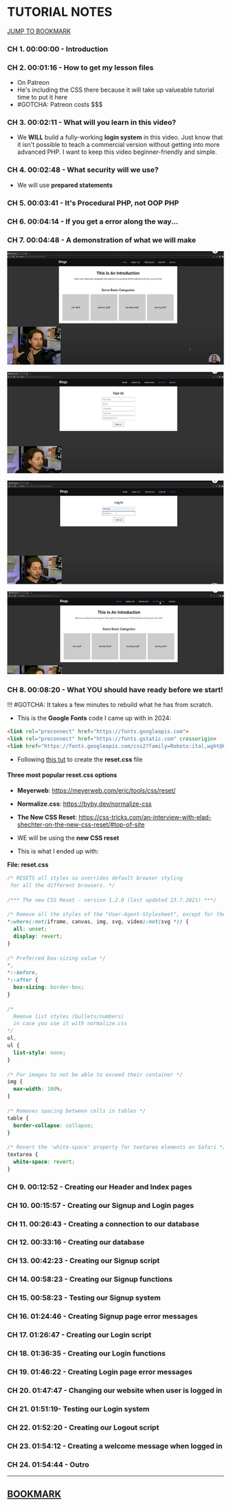 <link rel="stylesheet" href="css/style.css" />

# TUTORIAL NOTES

<a id="top-bookmark-btn" class="bookmark-link" href="#bookmark">JUMP TO BOOKMARK</a>

### CH 1. 00:00:00 - Introduction


### CH 2. 00:01:16 - How to get my lesson files

- On Patreon
- He's including the CSS there because it will take up valueable tutorial time to put it here
- #GOTCHA: Patreon costs $$$

### CH 3. 00:02:11 - What will you learn in this video?

- We **WILL** build a fully-working **login system** in this video. Just know that it isn't possible to teach a commercial version without getting into more advanced PHP. I want to keep this video beginner-friendly and simple.

### CH 4. 00:02:48 - What security will we use?

- We will use **prepared statements**

### CH 5. 00:03:41 - It's Procedural PHP, not OOP PHP


### CH 6. 00:04:14 - If you get a error along the way...


### CH 7. 00:04:48 - A demonstration of what we will make

![Preview of final project: Home](../pix/screen-tutwrk--dk--php-login-system-proc--02--yt.jpg)

![Preview of final project: Home](../pix/screen-tutwrk--dk--php-login-system-proc--03--yt.jpg)

![Preview of final project: Home](../pix/screen-tutwrk--dk--php-login-system-proc--04--yt.jpg)

![Preview of final project: Home](../pix/screen-tutwrk--dk--php-login-system-proc--05--yt.jpg)

### CH 8. 00:08:20 - What YOU should have ready before we start!

!!! #GOTCHA: It takes a few minutes to rebuild what he has from scratch.

- This is the **Google Fonts** code I came up with in 2024:

```html
<link rel="preconnect" href="https://fonts.googleapis.com">
<link rel="preconnect" href="https://fonts.gstatic.com" crossorigin>
<link href="https://fonts.googleapis.com/css2?family=Roboto:ital,wght@0,100;0,300;0,400;0,500;0,700;0,900;1,100;1,300;1,400;1,500;1,700;1,900&display=swap" rel="stylesheet">
```

- Following [this tut](https://www.youtube.com/watch?v=5e0wuvhxLk4) to create the **reset.css** file

#### Three most popular reset.css options

- **Meyerweb**: https://meyerweb.com/eric/tools/css/reset/
- **Normalize.css**: https://byby.dev/normalize-css
- **The New CSS Reset**: https://css-tricks.com/an-interview-with-elad-shechter-on-the-new-css-reset/#top-of-site

- WE will be using the **new CSS reset**
- This is what I ended up with:

**File: reset.css**

```css
/* RESETS all styles so overrides default browser styling
 for all the different browsers. */

/*** The new CSS Reset - version 1.2.0 (last updated 23.7.2021) ***/

/* Remove all the styles of the "User-Agent-Stylesheet", except for the 'display' property */
*:where(:not(iframe, canvas, img, svg, video):not(svg *)) {
  all: unset;
  display: revert;
}

/* Preferred box-sizing value */
*,
*::before,
*::after {
  box-sizing: border-box;
}

/*
  Remove list styles (bullets/numbers)
  in case you use it with normalize.css
*/
ol,
ul {
  list-style: none;
}

/* For images to not be able to exceed their container */
img {
  max-width: 100%;
}

/* Removes spacing between cells in tables */
table {
  border-collapse: collapse;
}

/* Revert the 'white-space' property for textarea elements on Safari */
textarea {
  white-space: revert;
}
```

### CH 9. 00:12:52 - Creating our Header and Index pages


### CH 10. 00:15:57 - Creating our Signup and Login pages


### CH 11. 00:26:43 - Creating a connection to our database


### CH 12. 00:33:16 - Creating our database


### CH 13. 00:42:23 - Creating our Signup script


### CH 14. 00:58:23 - Creating our Signup functions


### CH 15. 00:58:23 - Testing our Signup system


### CH 16. 01:24:46 - Creating Signup page error messages


### CH 17. 01:26:47 - Creating our Login script


### CH 18. 01:36:35 - Creating our Login functions


### CH 19. 01:46:22 - Creating Login page error messages


### CH 20. 01:47:47 - Changing our website when user is logged in


### CH 21. 01:51:19- Testing our Login system


### CH 22. 01:52:20 - Creating our Logout script


### CH 23. 01:54:12 - Creating a welcome message when logged in


### CH 24. 01:54:44 - Outro

---

<a id="bookmark" href="#top-bookmark-btn" title="back to top">BOOKMARK</a>
---







